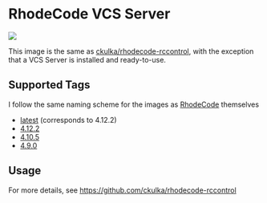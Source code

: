 # RhodeCode VCS Server

[![](https://images.microbadger.com/badges/version/ckulka/rhodecode-vcsserver.svg)](https://github.com/ckulka/rhodecode-vcsserver/tree/master "Get your own version badge on microbadger.com")

This image is the same as [ckulka/rhodecode-rccontrol](https://hub.docker.com/r/ckulka/rhodecode-rccontrol), with the exception that a
VCS Server is installed and ready-to-use.

## Supported Tags

I follow the same naming scheme for the images as [RhodeCode](https://docs.rhodecode.com/RhodeCode-Enterprise/release-notes/release-notes.html) themselves

- [latest](https://github.com/ckulka/rhodecode-vcsserver/tree/master) (corresponds to 4.12.2)
- [4.12.2](https://github.com/ckulka/rhodecode-vcsserver/tree/4.12.2)
- [4.10.5](https://github.com/ckulka/rhodecode-vcsserver/tree/4.10.5)
- [4.9.0](https://github.com/ckulka/rhodecode-vcsserver/tree/4.9.0)

## Usage

For more details, see <https://github.com/ckulka/rhodecode-rccontrol>
